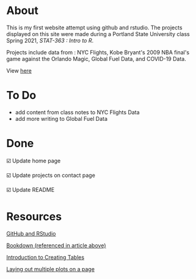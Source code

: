 # About 
This is my first website attempt using github and rstudio. The projects displayed on this site were made during a Portland State University class Spring 2021, _STAT-363 : Intro to R_. 

Projects include data from : NYC Flights, Kobe Bryant's 2009 NBA final's game against the Orlando Magic, Global Fuel Data, and COVID-19 Data. 

View [here](https://rbolt13.github.io/rsite)

# To Do
* add content from class notes to NYC Flights Data
* add more writing to Global Fuel Data  

# Done
☑️ Update home page 

☑️ Update projects on contact page

☑️ Update README

# Resources 

[GitHub and RStudio](https://resources.github.com/whitepapers/github-and-rstudio/)

[Bookdown (referenced in article above)](https://bookdown.org/yihui/rmarkdown/rmarkdown-site.html)

[Introduction to Creating Tables](https://gt.rstudio.com/articles/intro-creating-gt-tables.html)

[Laying out multiple plots on a page](https://cran.r-project.org/web/packages/egg/vignettes/Ecosystem.html)
